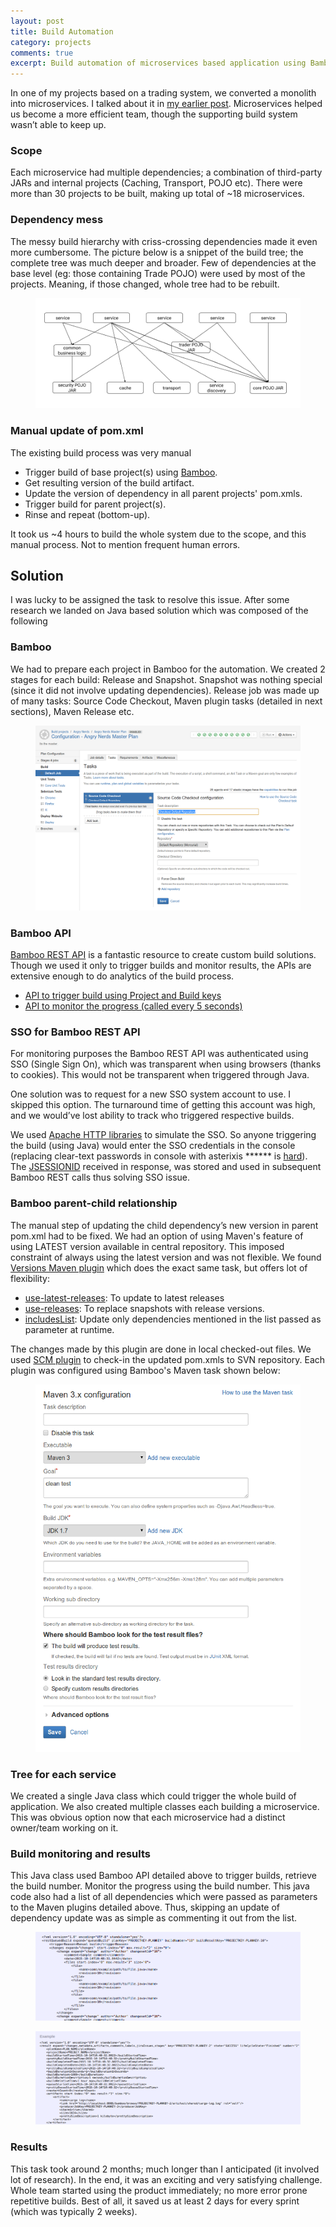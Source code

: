 ```yaml
---
layout: post
title: Build Automation
category: projects
comments: true
excerpt: Build automation of microservices based application using Bamboo API   
---
```


In one of my projects based on a trading system, we converted a monolith into microservices. I talked about it in [my earlier post](http://deepakvadgama.com/projects/accidental-microservices/). Microservices helped us become a more efficient team, though the supporting build system wasn’t able to keep up. 

### Scope
Each microservice had multiple dependencies; a combination of third-party JARs and internal projects (Caching, Transport, POJO etc). There were more than 30 projects to be built, making up total of ~18 microservices.

### Dependency mess
The messy build hierarchy with criss-crossing dependencies made it even more cumbersome. The picture below is a snippet of the build tree; the complete tree was much deeper and broader. Few of dependencies at the base level (eg: those containing Trade POJO) were used by most of the projects. Meaning, if those changed, whole tree had to be rebuilt.

<figure>
    <a href="#"><img src="/images/blog/build_hierarchy.png"></a>
</figure>

### Manual update of pom.xml
The existing build process was very manual

+ Trigger build of base project(s) using [Bamboo](https://www.atlassian.com/software/bamboo/).
+ Get resulting version of the build artifact.
+ Update the version of dependency in all parent projects' pom.xmls.
+ Trigger build for parent project(s).
+ Rinse and repeat (bottom-up).

It took us ~4 hours to build the whole system due to the scope, and this manual process. Not to mention frequent human errors.

## Solution
I was lucky to be assigned the task to resolve this issue. After some research we landed on Java based solution which was composed of the following

### Bamboo
We had to prepare each project in Bamboo for the automation. We created 2 stages for each build: Release and Snapshot. Snapshot was nothing special (since it did not involve updating dependencies). Release job was made up of many tasks: Source Code Checkout, Maven plugin tasks (detailed in next sections), Maven Release etc. 

<figure>
    <a href="#"><img src="/images/blog/bamboo_tasks.png"></a>
</figure>

### Bamboo API
[Bamboo REST API](https://developer.atlassian.com/bamboodev/rest-apis/bamboo-rest-resources) is a fantastic resource to create custom build solutions. Though we used it only to trigger builds and monitor results, the APIs are extensive enough to do analytics of the build process. 

+ [API to trigger build using Project and Build keys](https://docs.atlassian.com/bamboo/REST/5.9.7/#d2e82)
+ [API to monitor the progress (called every 5 seconds)](https://docs.atlassian.com/bamboo/REST/5.9.7/#d2e385)

### SSO for Bamboo REST API
For monitoring purposes the Bamboo REST API was authenticated using SSO (Single Sign On), which was transparent when using browsers (thanks to cookies). This would not be transparent when triggered through Java. 

One solution was to request for a new SSO system account to use. I skipped this option. The turnaround time of getting this account was high, and we would’ve lost ability to track who triggered respective builds. 

We used [Apache HTTP libraries](http://hc.apache.org/) to simulate the SSO. So anyone triggering the build (using Java) would enter the SSO credentials in the console (replacing clear-text passwords in console with asterixis ****** is [hard](http://stackoverflow.com/questions/15159762/how-to-read-password-from-console-without-using-system-console)). The [JSESSIONID](http://www.cs-repository.info/2014/07/understanding-jsessionid.html) received in response, was stored and used in subsequent Bamboo REST calls thus solving SSO issue.

### Bamboo parent-child relationship
The manual step of updating the child dependency’s new version in parent pom.xml had to be fixed. We had an option of using Maven's feature of using LATEST version available in central repository. This imposed constraint of always using the latest version and was not flexible. We found [Versions Maven plugin](http://www.mojohaus.org/versions-maven-plugin/) which does the exact same task, but offers lot of flexibility:

+ [use-latest-releases](http://www.mojohaus.org/versions-maven-plugin/use-latest-releases-mojo.html): To update to latest releases
+ [use-releases](http://www.mojohaus.org/versions-maven-plugin/use-releases-mojo.html): To replace snapshots with release versions.
+ [includesList](http://www.mojohaus.org/versions-maven-plugin/use-latest-releases-mojo.html#includesList): Update only dependencies mentioned in the list passed as parameter at runtime. 

The changes made by this plugin are done in local checked-out files. We used [SCM plugin](https://maven.apache.org/scm/maven-scm-plugin/checkin-mojo.html) to check-in the updated pom.xmls to SVN repository. Each plugin was configured using Bamboo's Maven task shown below:
 
<figure>
    <a href="#"><img src="/images/blog/bamboo_maventask.png"></a>
</figure>

### Tree for each service
We created a single Java class which could trigger the whole build of application. We also created multiple classes each building a microservice. This was obvious option now that each microservice had a distinct owner/team working on it.

### Build monitoring and results
This Java class used Bamboo API detailed above to trigger builds, retrieve the build number. Monitor the progress using the build number. This java code also had a list of all dependencies which were passed as parameters to the Maven plugins detailed above. Thus, skipping an update of dependency update was as simple as commenting it out from the list.

<figure>
    <a href="#"><img src="/images/blog/bamboo_build_queue.png"></a>
</figure>

<figure>
    <a href="#"><img src="/images/blog/bamboo_results.png"></a>
</figure>

### Results
This task took around 2 months; much longer than I anticipated (it involved lot of research). In the end, it was an exciting and very satisfying challenge. Whole team started using the product immediately; no more error prone repetitive builds. Best of all, it saved us at least 2 days for every sprint (which was typically 2 weeks).   